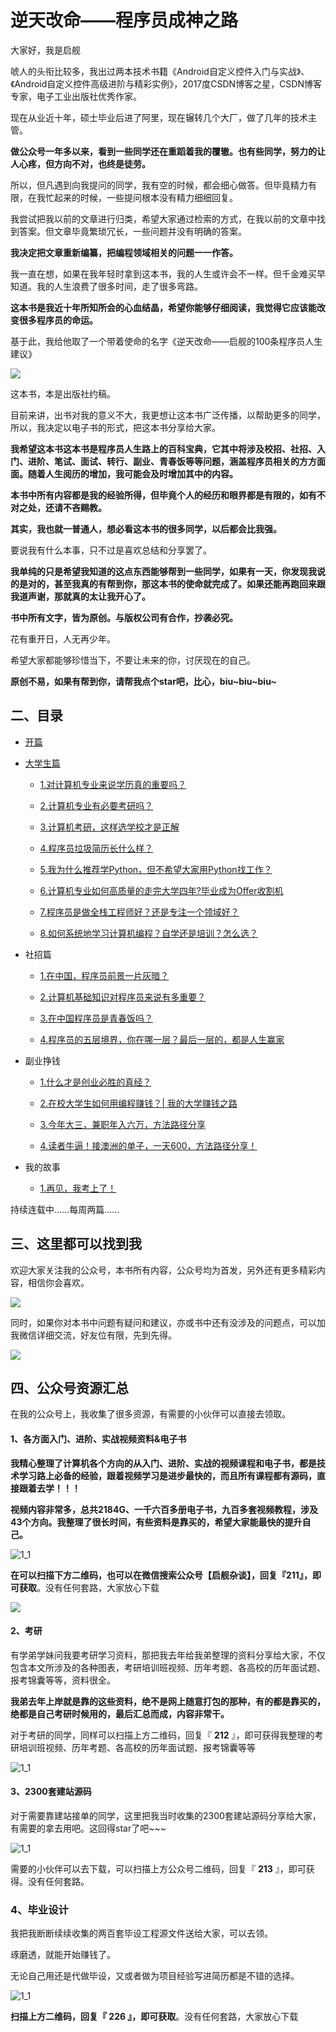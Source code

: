 # 逆天改命——程序员成神之路

大家好，我是启舰

唬人的头衔比较多，我出过两本技术书籍《Android自定义控件入门与实战》、《Android自定义控件高级进阶与精彩实例》，2017度CSDN博客之星，CSDN博客专家，电子工业出版社优秀作家。

现在从业近十年，硕士毕业后进了阿里，现在辗转几个大厂，做了几年的技术主管。

**做公众号一年多以来，看到一些同学还在重蹈着我的覆辙。也有些同学，努力的让人心疼，但方向不对，也终是徒劳。**

所以，但凡遇到向我提问的同学，我有空的时候，都会细心做答。但毕竟精力有限，在我忙起来的时候，一些提问根本没有精力细细回复。

我尝试把我以前的文章进行归类，希望大家通过检索的方式，在我以前的文章中找到答案。但文章毕竟繁琐冗长，一些问题并没有明确的答案。

**我决定把文章重新编纂，把编程领域相关的问题一一作答。**

我一直在想，如果在我年轻时拿到这本书，我的人生或许会不一样。但千金难买早知道。我的人生浪费了很多时间，走了很多弯路。

**这本书是我近十年所知所会的心血结晶，希望你能够仔细阅读，我觉得它应该能改变很多程序员的命运。**

基于此，我给他取了一个带着使命的名字《逆天改命——启舰的100条程序员人生建议》

![](part1/img/1/4.jpeg)

这本书，本是出版社约稿。

目前来讲，出书对我的意义不大，我更想让这本书广泛传播，以帮助更多的同学，所以，我决定以电子书的形式，把这本书分享给大家。

**我希望这本书这本书是程序员人生路上的百科宝典，它其中将涉及校招、社招、入门、进阶、笔试、面试、转行、副业、青春饭等等问题，涵盖程序员相关的方方面面。随着人生阅历的增加，我可能会及时增加其中的内容。**

**本书中所有内容都是我的经验所得，但毕竟个人的经历和眼界都是有限的，如有不对之处，还请不吝赐教。**

**其实，我也就一普通人，想必看这本书的很多同学，以后都会比我强。**

要说我有什么本事，只不过是喜欢总结和分享罢了。

**我单纯的只是希望我知道的这点东西能够帮到一些同学，如果有一天，你发现我说的是对的，甚至我真的有帮到你，那这本书的使命就完成了。如果还能再跑回来跟我道声谢，那就真的太让我开心了。**

**书中所有文字，皆为原创。与版权公司有合作，抄袭必究。**

花有重开日，人无再少年。

希望大家都能够珍惜当下，不要让未来的你，讨厌现在的自己。

**原创不易，如果有帮到你，请帮我点个star吧，比心，biu~biu~biu~**



## 二、目录

* [开篇](README.md)

* [大学生篇](part1.md)

  * [1.对计算机专业来说学历真的重要吗？](content/advice_1.md)

  * [2.计算机专业有必要考研吗？](content/advice_2.md)

  * [3.计算机考研，这样选学校才是正解](content/advice_3.md)

  * [4.程序员垃圾简历长什么样？](content/advice_5.md)

  * [5.我为什么推荐学Python，但不希望大家用Python找工作？](content/advice_6.md)

  * [6.计算机专业如何高质量的走完大学四年?毕业成为Offer收割机](content/advice_7.md)

  * [7.程序员是做全栈工程师好？还是专注一个领域好？](content/advice_8.md)

  * [8.如何系统地学习计算机编程？自学还是培训？怎么选？](content/advice_9.md)

    

- 社招篇

  - [1.在中国，程序员前景一片灰暗？](content/advice_31.md)

  - [2.计算机基础知识对程序员来说有多重要？](content/advice_32.md)

  - [3.在中国程序员是青春饭吗？](content/advice_33.md)

  - [4.程序员的五层境界，你在哪一层？最后一层的，都是人生赢家](content/advice_34.md)

    

- 副业挣钱

  - [1.什么才是创业必胜的真经？](content/advice_51.md)

  - [2.在校大学生如何用编程赚钱？| 我的大学赚钱之路](content/advice_4.md)

  - [3.今年大三，兼职年入六万，方法路径分享](content/advice_52.md)

  - [4.读者牛逼！接澳洲的单子，一天600，方法路径分享！](content/advice_53.md)

    

- 我的故事

  - [1.再见，我考上了！](content/advice_91.md)



持续连载中……每周两篇……



## 三、这里都可以找到我

欢迎大家关注我的公众号，本书所有内容，公众号均为首发，另外还有更多精彩内容，相信你会喜欢。

![](content/img/1/3.png)

同时，如果你对本书中问题有疑问和建议，亦或书中还有没涉及的问题点，可以加我微信详细交流，好友位有限，先到先得。

![](content/img/0_6.jpeg)

## 四、公众号资源汇总

在我的公众号上，我收集了很多资源，有需要的小伙伴可以直接去领取。

#### 1、各方面入门、进阶、实战视频资料&电子书

**我精心整理了计算机各个方向的从入门、进阶、实战的视频课程和电子书，都是技术学习路上必备的经验，跟着视频学习是进步最快的，而且所有课程都有源码，直接跟着去学！！！**

**视频内容非常多，总共2184G、一千六百多册电子书，九百多套视频教程，涉及43个方向。我整理了很长时间，有些资料是靠买的，希望大家能最快的提升自己。**

![1_1](content/img/0_5.png)

**在可以扫描下方二维码，也可以在微信搜索公众号【启舰杂谈】，回复『211』，即可获取**。没有任何套路，大家放心下载

![](content/img/1/3.png)

#### 2、考研

有学弟学妹问我要考研学习资料，那把我去年给我弟整理的资料分享给大家，不仅包含本文所涉及的各种图表，考研培训班视频、历年考题、各高校的历年面试题、报考锦囊等等，资料很全。

**我弟去年上岸就是靠的这些资料，绝不是网上随意打包的那种，有的都是靠买的，绝都是自己考研时候用的，最后汇总而成，内容非常干。**

对于考研的同学，同样可以扫描上方二维码，回复『 **212** 』，即可获得我整理的考研培训班视频、历年考题、各高校的历年面试题、报考锦囊等等

![1_1](content/img/1/0_3.png)

#### 3、2300套建站源码

对于需要靠建站接单的同学，这里把我当时收集的2300套建站源码分享给大家，有需要的拿去用吧。这回得star了吧~~~

![1_1](content/img/1/6.png)

需要的小伙伴可以去下载，可以扫描上方公众号二维码，回复『 **213** 』，即可获得。没有任何套路。

### 4、毕业设计

我把我断断续续收集的两百套毕设工程源文件送给大家，可以去领。

琢磨透，就能开始赚钱了。

无论自己用还是代做毕设，又或者做为项目经验写进简历都是不错的选择。

![1_1](content/img/1/0_7.png)

**扫描上方二维码，回复『 226  』，即可获取**。没有任何套路，大家放心下载

